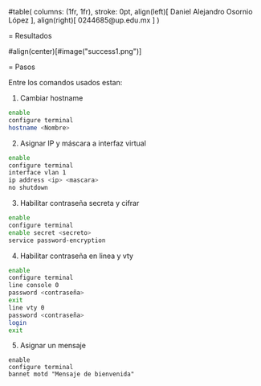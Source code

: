 #table(
  columns: (1fr, 1fr),
  stroke: 0pt,
  align(left)[
    Daniel Alejandro Osornio López
  ],
  align(right)[
    0244685\@up.edu.mx
  ]
)

= Resultados

#align(center)[#image("success1.png")]

= Pasos

Entre los comandos usados estan:

1. Cambiar hostname
  ```bash
  enable
  configure terminal
  hostname <Nombre>
  ```

2. Asignar IP y máscara a interfaz virtual
  ```bash
  enable
  configure terminal
  interface vlan 1
  ip address <ip> <mascara>
  no shutdown
  ```

3. Habilitar contraseña secreta y cifrar 
  ```bash
  enable
  configure terminal
  enable secret <secreto>
  service password-encryption
  ```

4. Habilitar contraseña en linea y vty
  ```bash
  enable
  configure terminal
  line console 0
  password <contraseña>
  exit
  line vty 0
  password <contraseña>
  login
  exit
  ```

5. Asignar un mensaje
  ```
  enable
  configure terminal
  bannet motd "Mensaje de bienvenida"
  ```